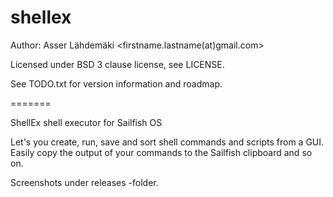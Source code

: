 shellex
=======

Author: Asser Lähdemäki <firstname.lastname(at)gmail.com>

Licensed under BSD 3 clause license, see LICENSE.

See TODO.txt for version information and roadmap.

=======

ShellEx shell executor for Sailfish OS

Let's you create, run, save and sort shell commands and scripts from 
a GUI. Easily copy the output of your commands to the Sailfish clipboard
and so on.

Screenshots under releases -folder.
